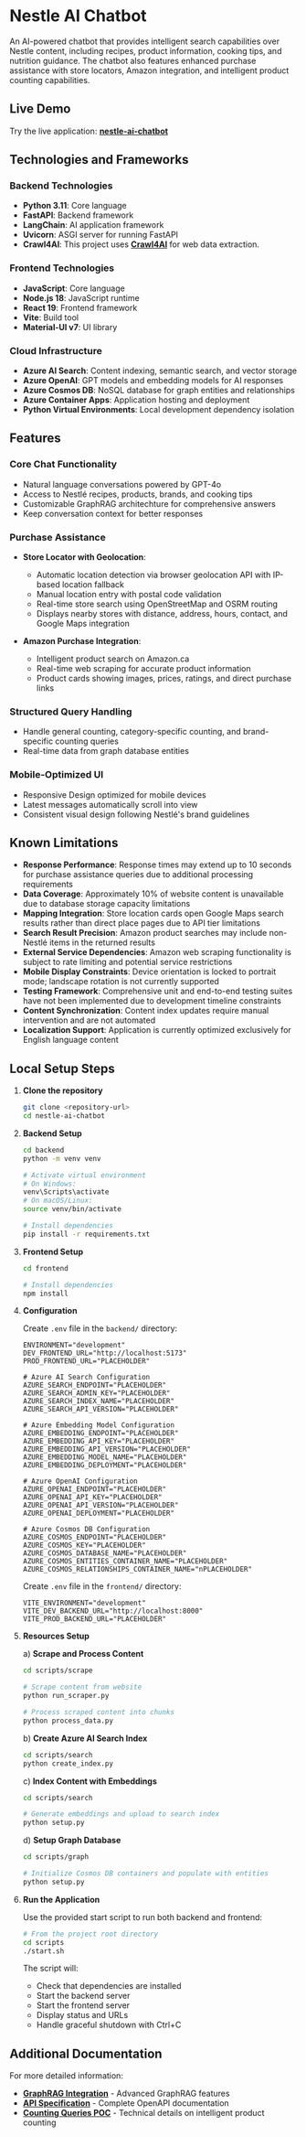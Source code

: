 # Nestle AI Chatbot

An AI-powered chatbot that provides intelligent search capabilities over Nestle content, including recipes, product information, cooking tips, and nutrition guidance. The chatbot also features enhanced purchase assistance with store locators, Amazon integration, and intelligent product counting capabilities.

## Live Demo

Try the live application: **[nestle-ai-chatbot](https://nestle-ai-chatbot-frontend.whitewater-4228c4bc.canadaeast.azurecontainerapps.io/)**

## Technologies and Frameworks

### Backend Technologies
- **Python 3.11**: Core language
- **FastAPI**: Backend framework
- **LangChain**: AI application framework
- **Uvicorn**: ASGI server for running FastAPI
- **Crawl4AI**: This project uses **[Crawl4AI](https://github.com/unclecode/crawl4ai)** for web data extraction.

### Frontend Technologies
- **JavaScript**: Core language
- **Node.js 18**: JavaScript runtime
- **React 19**: Frontend framework
- **Vite**: Build tool
- **Material-UI v7**: UI library

### Cloud Infrastructure
- **Azure AI Search**: Content indexing, semantic search, and vector storage
- **Azure OpenAI**: GPT models and embedding models for AI responses
- **Azure Cosmos DB**: NoSQL database for graph entities and relationships
- **Azure Container Apps**: Application hosting and deployment
- **Python Virtual Environments**: Local development dependency isolation

## Features

### Core Chat Functionality
- Natural language conversations powered by GPT-4o
- Access to Nestlé recipes, products, brands, and cooking tips
- Customizable GraphRAG architechture for comprehensive answers
- Keep conversation context for better responses

### Purchase Assistance
- **Store Locator with Geolocation**: 
  - Automatic location detection via browser geolocation API with IP-based location fallback
  - Manual location entry with postal code validation
  - Real-time store search using OpenStreetMap and OSRM routing
  - Displays nearby stores with distance, address, hours, contact, and Google Maps integration

- **Amazon Purchase Integration**: 
  - Intelligent product search on Amazon.ca
  - Real-time web scraping for accurate product information
  - Product cards showing images, prices, ratings, and direct purchase links

### Structured Query Handling
- Handle general counting, category-specific counting, and brand-specific counting queries
- Real-time data from graph database entities

### Mobile-Optimized UI
- Responsive Design optimized for mobile devices
- Latest messages automatically scroll into view
- Consistent visual design following Nestlé's brand guidelines

## Known Limitations

- **Response Performance**: Response times may extend up to 10 seconds for purchase assistance queries due to additional processing requirements
- **Data Coverage**: Approximately 10% of website content is unavailable due to database storage capacity limitations
- **Mapping Integration**: Store location cards open Google Maps search results rather than direct place pages due to API tier limitations
- **Search Result Precision**: Amazon product searches may include non-Nestlé items in the returned results
- **External Service Dependencies**: Amazon web scraping functionality is subject to rate limiting and potential service restrictions
- **Mobile Display Constraints**: Device orientation is locked to portrait mode; landscape rotation is not currently supported
- **Testing Framework**: Comprehensive unit and end-to-end testing suites have not been implemented due to development timeline constraints
- **Content Synchronization**: Content index updates require manual intervention and are not automated
- **Localization Support**: Application is currently optimized exclusively for English language content

## Local Setup Steps

1. **Clone the repository**
   ```bash
   git clone <repository-url>
   cd nestle-ai-chatbot
   ```

2. **Backend Setup**
   ```bash
   cd backend
   python -m venv venv
   
   # Activate virtual environment
   # On Windows:
   venv\Scripts\activate
   # On macOS/Linux:
   source venv/bin/activate
   
   # Install dependencies
   pip install -r requirements.txt
   ```

3. **Frontend Setup**
   ```bash
   cd frontend

   # Install dependencies
   npm install
   ```

4. **Configuration**
   
   Create `.env` file in the `backend/` directory:
   ```env
   ENVIRONMENT="development"
   DEV_FRONTEND_URL="http://localhost:5173"
   PROD_FRONTEND_URL="PLACEHOLDER"

   # Azure AI Search Configuration
   AZURE_SEARCH_ENDPOINT="PLACEHOLDER"
   AZURE_SEARCH_ADMIN_KEY="PLACEHOLDER"
   AZURE_SEARCH_INDEX_NAME="PLACEHOLDER"
   AZURE_SEARCH_API_VERSION="PLACEHOLDER"

   # Azure Embedding Model Configuration
   AZURE_EMBEDDING_ENDPOINT="PLACEHOLDER"
   AZURE_EMBEDDING_API_KEY="PLACEHOLDER"
   AZURE_EMBEDDING_API_VERSION="PLACEHOLDER"
   AZURE_EMBEDDING_MODEL_NAME="PLACEHOLDER"
   AZURE_EMBEDDING_DEPLOYMENT="PLACEHOLDER"

   # Azure OpenAI Configuration
   AZURE_OPENAI_ENDPOINT="PLACEHOLDER"
   AZURE_OPENAI_API_KEY="PLACEHOLDER"
   AZURE_OPENAI_API_VERSION="PLACEHOLDER"
   AZURE_OPENAI_DEPLOYMENT="PLACEHOLDER"

   # Azure Cosmos DB Configuration
   AZURE_COSMOS_ENDPOINT="PLACEHOLDER"
   AZURE_COSMOS_KEY="PLACEHOLDER"
   AZURE_COSMOS_DATABASE_NAME="PLACEHOLDER"
   AZURE_COSMOS_ENTITIES_CONTAINER_NAME="PLACEHOLDER"
   AZURE_COSMOS_RELATIONSHIPS_CONTAINER_NAME="nPLACEHOLDER"
   ```
   
   Create `.env` file in the `frontend/` directory:
   ```env
   VITE_ENVIRONMENT="development"
   VITE_DEV_BACKEND_URL="http://localhost:8000"
   VITE_PROD_BACKEND_URL="PLACEHOLDER"
   ```

5. **Resources Setup**

   a) **Scrape and Process Content**
   ```bash
   cd scripts/scrape
   
   # Scrape content from website
   python run_scraper.py
   
   # Process scraped content into chunks
   python process_data.py
   ```

   b) **Create Azure AI Search Index**
   ```bash
   cd scripts/search
   python create_index.py
   ```

   c) **Index Content with Embeddings**
   ```bash
   cd scripts/search
   
   # Generate embeddings and upload to search index
   python setup.py
   ```

   d) **Setup Graph Database**
   ```bash
   cd scripts/graph
   
   # Initialize Cosmos DB containers and populate with entities
   python setup.py
   ```

6. **Run the Application**
   
   Use the provided start script to run both backend and frontend:
   ```bash
   # From the project root directory
   cd scripts
   ./start.sh
   ```
   
   The script will:
   - Check that dependencies are installed
   - Start the backend server
   - Start the frontend server
   - Display status and URLs
   - Handle graceful shutdown with Ctrl+C

## Additional Documentation

For more detailed information:
- **[GraphRAG Integration](./docs/graphrag-integration.md)** - Advanced GraphRAG features
- **[API Specification](./docs/api-specification.yaml)** - Complete OpenAPI documentation
- **[Counting Queries POC](./docs/counting-queries-poc.md)** - Technical details on intelligent product counting
